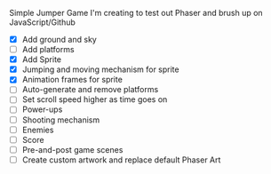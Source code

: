 Simple Jumper Game I'm creating to test out Phaser and brush up on JavaScript/Github

- [x] Add ground and sky
- [ ] Add platforms
- [x] Add Sprite
- [x] Jumping and moving mechanism for sprite
- [x] Animation frames for sprite
- [ ] Auto-generate and remove platforms
- [ ] Set scroll speed higher as time goes on
- [ ] Power-ups
- [ ] Shooting mechanism
- [ ] Enemies
- [ ] Score
- [ ] Pre-and-post game scenes
- [ ] Create custom artwork and replace default Phaser Art
